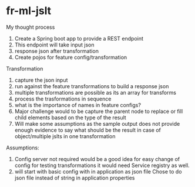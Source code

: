 # fr-ml-jslt

My thought process
1. Create a Spring boot app to provide a REST endpoint
2. This endpoint will take input json
3. response json after transformation
4. Create pojos for feature config/transformation

Transformation
1. capture the json input
2. run against the feature transformations to build a response json
3. multiple transformations are possible as its an array for transforms
4. process the trasformations in sequence
5. what is the importance of names in feature configs?
6. Major challenge would to be capture the parent node to replace or fill child elements based on the 
   type of the result
7. Will make some assumptions as the sample output does not provide enough evidence to say what should be the result in case of 
   object/multiple jslts in one transformation

Assumptions:
1. Config server not required 
   would be a good idea for easy change of config for testing transformations
   it would need Service registry as well.
2. will start with basic config with in application as json file
   Chose to do json file instead of string in application properties


